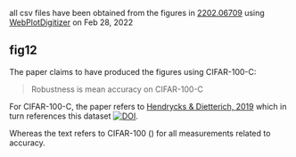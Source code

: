 all csv files have been obtained from the figures in [2202.06709](https://arxiv.org/abs/2202.06709) using [WebPlotDigitizer](https://apps.automeris.io/wpd/) on Feb 28, 2022

## fig12

The paper claims to have produced the figures using CIFAR-100-C:

> Robustness is mean accuracy on CIFAR-100-C

For CIFAR-100-C, the paper refers to [Hendrycks & Dietterich, 2019](https://arxiv.org/abs/1903.12261v1) which in turn references this dataset [![DOI](https://zenodo.org/badge/DOI/10.5281/zenodo.3555552.svg)](https://doi.org/10.5281/zenodo.3555552).

Whereas the text refers to CIFAR-100 () for all measurements related to accuracy.

